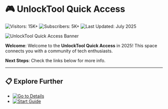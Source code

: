 # 🎮 UnlockTool Quick Access  

![Visitors: 15K+](https://img.shields.io/badge/Visitors-15K+-ff9f43)  ![Subscribers: 5K+](https://img.shields.io/badge/Subscribers-5K+-6ab04c)  ![Last Updated: July 2025](https://img.shields.io/badge/Last_Updated-July_2025-3498db)

![UnlockTool Quick Access Banner](https://www.mobilerdx.com/wp-content/uploads/2023/05/Download-UnlockTool-Latest-Setup.jpg)

**Welcome**: Welcome to the **UnlockTool Quick Access** in 2025! This space connects you with a community of tech enthusiasts.

**Next Steps**: Check the links below for more info.

---

## 📋 Explore Further  

- [![Go to Details](https://img.shields.io/badge/Go_to_Details-NOW-blueviolet)](https://github.com/UnlockTool-FRP-Bootloader-Tool/unlocktool-frp-bootloader-tool-2025)  
- [![Start Guide](https://img.shields.io/badge/Start_Guide-NOW-blueviolet)](https://github.com/UnlockTool-FRP-Bootloader-Tool/.github)

